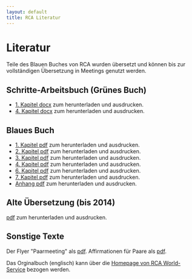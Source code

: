 ```yaml
---
layout: default
title: RCA Literatur
---
```

# Literatur

Teile des Blauen Buches von RCA wurden übersetzt und können bis zur
vollständigen Übersetzung in Meetings genutzt werden.

## Schritte-Arbeitsbuch (Grünes Buch)

* [1. Kapitel docx](/files/RCA-GreenBookDENIAL.docx) zum herunterladen und ausdrucken.
* [4. Kapitel docx](/files/RCA-STEP-UP.Kapitel4.docx) zum herunterladen und ausdrucken.

## Blaues Buch

* [1. Kapitel pdf](/files/Kapitel1RCA.red.pdf) zum herunterladen und ausdrucken.
* [2. Kapitel pdf](/files/FourthEditionKapitel_II.docx.pdf) zum herunterladen und ausdrucken.
* [3. Kapitel pdf](/files/FourthEdition_Kapitel_III.pdf) zum herunterladen und ausdrucken.
* [4. Kapitel pdf](/files/RCA-Kapitel4.pdf) zum herunterladen und ausdrucken.
* [6. Kapitel pdf](/files/RCAkapitel6.pdf) zum herunterladen und ausdrucken.
* [7. Kapitel pdf](/files/RCAkapitel7.pdf) zum herunterladen und ausdrucken.
* [Anhang pdf](/files/RCA-Appendix.pdf) zum herunterladen und ausdrucken.

## Alte Übersetzung (bis 2014)

[pdf](/files/RCA-Literatur+2014.pdf) zum herunterladen und ausdrucken.

## Sonstige Texte

Der Flyer "Paarmeeting" als [pdf](/files/rca_flyer_2010.pdf).
Affirmationen für Paare als [pdf](/files/AffirmationenFuerPaareRCA.pdf).

Das Orginalbuch (englisch) kann über die [Homepage von RCA World-Service](http://www.recovering-couples.org) bezogen werden. 
